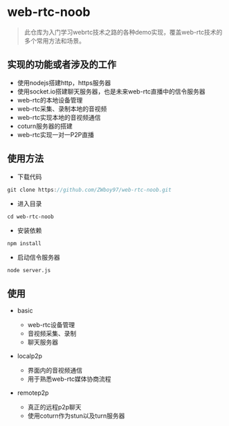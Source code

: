 # web-rtc-noob
> 此仓库为入门学习webrtc技术之路的各种demo实现，覆盖web-rtc技术的多个常用方法和场景。
## 实现的功能或者涉及的工作
- 使用nodejs搭建http，https服务器
- 使用socket.io搭建聊天服务器，也是未来web-rtc直播中的信令服务器
- web-rtc的本地设备管理
- web-rtc采集、录制本地的音视频
- web-rtc实现本地的音视频通信
- coturn服务器的搭建
- web-rtc实现一对一P2P直播

## 使用方法
- 下载代码
```js
git clone https://github.com/ZWboy97/web-rtc-noob.git
```
- 进入目录
```
cd web-rtc-noob
```

- 安装依赖
```
npm install
```

- 启动信令服务器
```
node server.js
```

## 使用
- basic
  - web-rtc设备管理
  - 音视频采集、录制
  - 聊天服务器
  
- localp2p
  - 界面内的音视频通信
  - 用于熟悉web-rtc媒体协商流程
 
- remotep2p
  - 真正的远程p2p聊天
  - 使用coturn作为stun以及turn服务器

